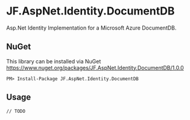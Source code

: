 # JF.AspNet.Identity.DocumentDB

Asp.Net Identity Implementation for a Microsoft Azure DocumentDB.

## NuGet

This library can be installed via NuGet
https://www.nuget.org/packages/JF.AspNet.Identity.DocumentDB/1.0.0

    PM> Install-Package JF.AspNet.Identity.DocumentDB


## Usage

    // TODO
